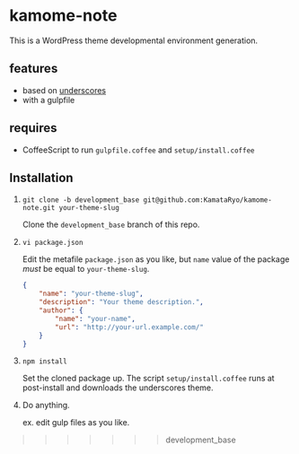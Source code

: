 # kamome-note
This is a WordPress theme developmental environment generation.

## features
- based on [underscores](http://underscores.me/)
- with a gulpfile

## requires
- CoffeeScript to run `gulpfile.coffee` and `setup/install.coffee`

## Installation
1. `git clone -b development_base git@github.com:KamataRyo/kamome-note.git your-theme-slug`

    Clone the `development_base` branch of this repo.

2. `vi package.json`

    Edit the metafile `package.json` as you like, but `name` value of the package *must* be equal to `your-theme-slug`.

    ```json
    {
        "name": "your-theme-slug",
        "description": "Your theme description.",
        "author": {
            "name": "your-name",
            "url": "http://your-url.example.com/"
        }
    }
    ```

3. `npm install`

    Set the cloned package up. The script `setup/install.coffee` runs at post-install and downloads the underscores theme.

4. Do anything.

    ex. edit gulp files as you like.
>>>>>>> development_base
